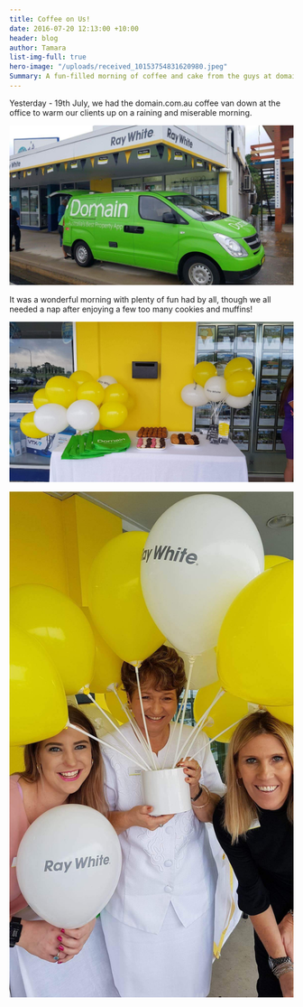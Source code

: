 ```yaml
---
title: Coffee on Us!
date: 2016-07-20 12:13:00 +10:00
header: blog
author: Tamara
list-img-full: true
hero-image: "/uploads/received_10153754831620980.jpeg"
Summary: A fun-filled morning of coffee and cake from the guys at domain.com.au
---
```


Yesterday - 19th July, we had the domain.com.au coffee van down at the office to warm our clients up on a raining and miserable morning.

![received_10153754831680980.jpeg](/uploads/received_10153754831680980.jpeg)

It was a wonderful morning with plenty of fun had by all, though we all needed a nap after enjoying a few too many cookies and muffins!

![received_10153754558485980.jpeg](/uploads/received_10153754558485980.jpeg)

![received_10153754830730980-eec05a.jpeg](/uploads/received_10153754830730980-eec05a.jpeg)